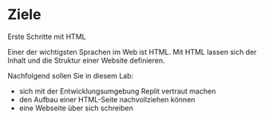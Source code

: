 # Ziele

Erste Schritte mit HTML

Einer der wichtigsten Sprachen im Web ist HTML. Mit HTML lassen sich der Inhalt und die Struktur
einer Website definieren.

Nachfolgend sollen Sie in diesem Lab:
- sich mit der Entwicklungsumgebung Replit vertraut machen
- den Aufbau einer HTML-Seite nachvollziehen können
- eine Webseite über sich schreiben
